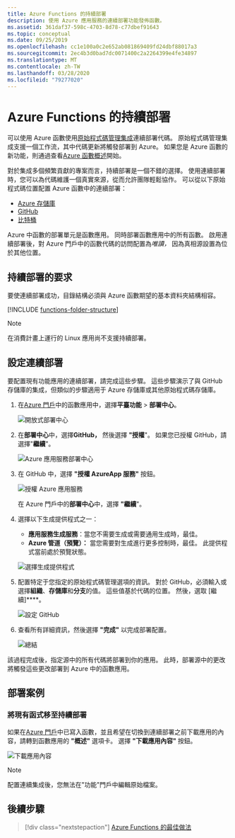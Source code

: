 ```yaml
---
title: Azure Functions 的持續部署
description: 使用 Azure 應用服務的連續部署功能發佈函數。
ms.assetid: 361daf37-598c-4703-8d78-c77dbef91643
ms.topic: conceptual
ms.date: 09/25/2019
ms.openlocfilehash: cc1e100a0c2e652ab081869409fd24dbf88017a3
ms.sourcegitcommit: 2ec4b3d0bad7dc0071400c2a2264399e4fe34897
ms.translationtype: MT
ms.contentlocale: zh-TW
ms.lasthandoff: 03/28/2020
ms.locfileid: "79277020"
---
```

# <a name="continuous-deployment-for-azure-functions"></a>Azure Functions 的持續部署

可以使用 Azure 函數使用[原始程式碼管理集成](functions-deployment-technologies.md#source-control)連續部署代碼。 原始程式碼管理集成支援一個工作流，其中代碼更新將觸發部署到 Azure。 如果您是 Azure 函數的新功能，則通過查看[Azure 函數概述](functions-overview.md)開始。

對於集成多個頻繁貢獻的專案而言，持續部署是一個不錯的選擇。 使用連續部署時，您可以為代碼維護一個真實來源，從而允許團隊輕鬆協作。 可以從以下原始程式碼位置配置 Azure 函數中的連續部署：

* [Azure 存儲庫](https://azure.microsoft.com/services/devops/repos/)
* [GitHub](https://github.com)
* [比特桶](https://bitbucket.org/)

Azure 中函數的部署單元是函數應用。 同時部署函數應用中的所有函數。 啟用連續部署後，對 Azure 門戶中的函數代碼的訪問配置為*唯讀，* 因為真相源設置為位於其他位置。

## <a name="requirements-for-continuous-deployment"></a>持續部署的要求

要使連續部署成功，目錄結構必須與 Azure 函數期望的基本資料夾結構相容。

[!INCLUDE [functions-folder-structure](../../includes/functions-folder-structure.md)]

>[!NOTE]  
> 在消費計畫上運行的 Linux 應用尚不支援持續部署。 

## <a name="set-up-continuous-deployment"></a><a name="credentials"></a>設定連續部署

要配置現有功能應用的連續部署，請完成這些步驟。 這些步驟演示了與 GitHub 存儲庫的集成，但類似的步驟適用于 Azure 存儲庫或其他原始程式碼存儲庫。

1. 在[Azure 門戶](https://portal.azure.com)中的函數應用中，選擇**平臺功能** > **部署中心**。

    ![開放式部署中心](./media/functions-continuous-deployment/platform-features.png)

2. 在**部署中心**中，選擇**GitHub，** 然後選擇 **"授權**"。 如果您已授權 GitHub，請選擇"**繼續**"。 

    ![Azure 應用服務部署中心](./media/functions-continuous-deployment/github.png)

3. 在 GitHub 中，選擇 **"授權 AzureApp 服務"** 按鈕。 

    ![授權 Azure 應用服務](./media/functions-continuous-deployment/authorize.png)
    
    在 Azure 門戶中的**部署中心**中，選擇 **"繼續**"。

4. 選擇以下生成提供程式之一：

    * **應用服務生成服務**：當您不需要生成或需要通用生成時，最佳。
    * **Azure 管道（預覽）：** 當您需要對生成進行更多控制時，最佳。 此提供程式當前處於預覽狀態。

    ![選擇生成提供程式](./media/functions-continuous-deployment/build.png)

5. 配置特定于您指定的原始程式碼管理選項的資訊。 對於 GitHub，必須輸入或選擇**組織**、**存儲庫**和**分支**的值。 這些值基於代碼的位置。 然後，選取 [繼續]****。

    ![設定 GitHub](./media/functions-continuous-deployment/github-specifics.png)

6. 查看所有詳細資訊，然後選擇 **"完成"** 以完成部署配置。

    ![總結](./media/functions-continuous-deployment/summary.png)

該過程完成後，指定源中的所有代碼將部署到你的應用。 此時，部署源中的更改將觸發這些更改部署到 Azure 中的函數應用。

## <a name="deployment-scenarios"></a>部署案例

<a name="existing"></a>

### <a name="move-existing-functions-to-continuous-deployment"></a>將現有函式移至持續部署

如果在[Azure 門戶](https://portal.azure.com)中已寫入函數，並且希望在切換到連續部署之前下載應用的內容，請轉到函數應用的 **"概述"** 選項卡。 選擇 **"下載應用內容"** 按鈕。

![下載應用內容](./media/functions-continuous-deployment/download.png)

> [!NOTE]
> 配置連續集成後，您無法在"功能"門戶中編輯原始檔案。

## <a name="next-steps"></a>後續步驟

> [!div class="nextstepaction"]
> [Azure Functions 的最佳做法](functions-best-practices.md)
